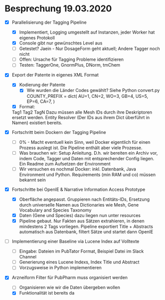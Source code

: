 # Besprechung 19.03.2020
- [x] Parallelisierung der Tagging Pipeline
	- [x] Implementiert, Logging umgestellt auf Instanzen, jeder Worker hat eigenes Protokoll
	- [x] Console gibt nur gewünschtes Level aus
	- [ ] Getestet? Jaein - Nur DosageForm geht aktuell; Andere Tagger noch nicht
	- [ ] Offen: Ursache für Tagging Probleme identifizieren
	- [ ] Testen: TaggerOne, GnormPlus, DNorm, tmChem

- [x] Export der Patente in eigenes XML Format
	- [x] Kodierung der Patente
		- [x] Wie wurden die Länder Codes gewählt? Siehe Python convert.py
		   COUNTY_PREFIX = dict(
        AU=1,
        CN=2,
        WO=3,
        GB=4,
        US=5,
        EP=6,
        CA=7,
	    )
	- [x] Format:
	<patente>
	<id id="{id}">
	<tag>Tag1</tag>
	<tag>Tag2</tag>
	<tag>TagN</tag>
	</id>
	</patente>
	Dazu müssen alle Mesh IDs durch ihre Deskriptoren ersetzt werden. Entity Resolver (Der IDs aus ihrem Dict überführt in Namen) existiert bereits. 

- [x] Fortschritt beim Dockern der Tagging Pipeline
	- [ ] 0% - Macht eventuell kein Sinn, weil Docker eigentlich für einen Prozess auslegt ist. Die Pipeline enthält aber viele Prozesse. 
	- [ ] Was brauchen wir: Setup Anleitung. D.h. wir bereiten ein Archiv vor, indem Code, Tagger und Daten mit entsprechender Config liegen. Ein Readme zum Aufsetzen der Environment
	- [ ] Wir versuchen es nochmal Docker: inkl. Datenbank, Java Environment und Python. Requirements (min RAM und co) müssen bekannt sein
- [x] Fortschritte bei OpenIE & Narrative Information Access Prototype
	- [x] Oberfläche angepasst. Gruppieren nach Entitäts-IDs, Ersetzung durch universelle Namen aus Dictionaries wie Mesh, Gene Vocabulary and Species Taxonomy
	- [x] Daten (Gene und Species) dazu liegen nun unter resources
	- [x] Pipeline gebaut. Nur Fakten aus Sätzen extrahieren, in denen mindestens 2 Tags vorliegen. Pipeline exportiert Title + Abstracts automatisch aus Datenbank, filtert Sätze und startet dann OpenIE 
- [ ] Implementierung einer Baseline via Lucene Index auf Volltexte
	- [ ] Eingabe: Dateien im PubTator Format, Beispiel Datei im Slack Channel 
	- [ ] Generierung eines Lucene Indexs, Index Title und Abstract
	- [ ] Vorzugsweise in Python implementieren
- [x] Arzneiform Filter für PubPharm muss organisiert werden
	- [ ] Organisieren wie wir die Daten übergeben wollen
	- [x] Funktionalität ist bereits da